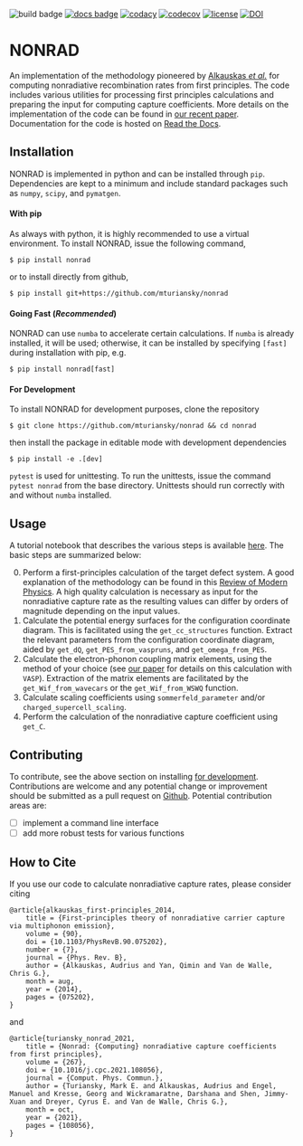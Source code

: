 ![build badge](https://img.shields.io/github/actions/workflow/status/mturiansky/nonrad/ci.yml) [![docs badge](https://readthedocs.org/projects/nonrad/badge/?version=latest)](https://nonrad.readthedocs.io/en/latest/?badge=latest) [![codacy](https://app.codacy.com/project/badge/Grade/97df4e822c2349ff858a756b033c6041)](https://www.codacy.com?utm_source=github.com&amp;utm_medium=referral&amp;utm_content=mturiansky/nonrad&amp;utm_campaign=Badge_Grade) [![codecov](https://codecov.io/gh/mturiansky/nonrad/branch/master/graph/badge.svg?token=N1IXIQK333)](https://codecov.io/gh/mturiansky/nonrad) [![license](https://img.shields.io/badge/License-MIT-yellow.svg)](https://opensource.org/licenses/MIT) [![DOI](https://zenodo.org/badge/DOI/10.5281/zenodo.4274317.svg)](https://doi.org/10.5281/zenodo.4274317)

# NONRAD

An implementation of the methodology pioneered by [Alkauskas *et al.*](https://doi.org/10.1103/PhysRevB.90.075202) for computing nonradiative recombination rates from first principles.
The code includes various utilities for processing first principles calculations and preparing the input for computing capture coefficients.
More details on the implementation of the code can be found in [our recent paper]().
Documentation for the code is hosted on [Read the Docs](https://nonrad.readthedocs.io/en/latest).

## Installation
NONRAD is implemented in python and can be installed through `pip`.
Dependencies are kept to a minimum and include standard packages such as `numpy`, `scipy`, and `pymatgen`.

#### With pip
As always with python, it is highly recommended to use a virtual environment.
To install NONRAD, issue the following command,
```
$ pip install nonrad
```
or to install directly from github,
```
$ pip install git+https://github.com/mturiansky/nonrad
```

#### Going Fast (*Recommended*)
NONRAD can use `numba` to accelerate certain calculations.
If `numba` is already installed, it will be used;
otherwise, it can be installed by specifying `[fast]` during installation with pip, e.g.
```
$ pip install nonrad[fast]
```

#### For Development
To install NONRAD for development purposes, clone the repository
```
$ git clone https://github.com/mturiansky/nonrad && cd nonrad
```
then install the package in editable mode with development dependencies
```
$ pip install -e .[dev]
```
`pytest` is used for unittesting.
To run the unittests, issue the command `pytest nonrad` from the base directory.
Unittests should run correctly with and without `numba` installed.

## Usage
A tutorial notebook that describes the various steps is available [here](https://github.com/mturiansky/nonrad/blob/master/notebooks/tutorial.ipynb).
The basic steps are summarized below:

0. Perform a first-principles calculation of the target defect system. A good explanation of the methodology can be found in this [Review of Modern Physics](http://dx.doi.org/10.1103/RevModPhys.86.253). A high quality calculation is necessary as input for the nonradiative capture rate as the resulting values can differ by orders of magnitude depending on the input values.
1. Calculate the potential energy surfaces for the configuration coordinate diagram. This is facilitated using the `get_cc_structures` function. Extract the relevant parameters from the configuration coordinate diagram, aided by `get_dQ`, `get_PES_from_vaspruns`, and `get_omega_from_PES`.
2. Calculate the electron-phonon coupling matrix elements, using the method of your choice (see [our paper]() for details on this calculation with `VASP`). Extraction of the matrix elements are facilitated by the `get_Wif_from_wavecars` or the `get_Wif_from_WSWQ` function.
3. Calculate scaling coefficients using `sommerfeld_parameter` and/or `charged_supercell_scaling`.
4. Perform the calculation of the nonradiative capture coefficient using `get_C`.

## Contributing
To contribute, see the above section on installing [for development](#for-development).
Contributions are welcome and any potential change or improvement should be submitted as a pull request on [Github](https://github.com/mturiansky/nonrad/pulls).
Potential contribution areas are:
 - [ ] implement a command line interface
 - [ ] add more robust tests for various functions

## How to Cite
If you use our code to calculate nonradiative capture rates, please consider citing
```
@article{alkauskas_first-principles_2014,
	title = {First-principles theory of nonradiative carrier capture via multiphonon emission},
	volume = {90},
	doi = {10.1103/PhysRevB.90.075202},
	number = {7},
	journal = {Phys. Rev. B},
	author = {Alkauskas, Audrius and Yan, Qimin and Van de Walle, Chris G.},
	month = aug,
	year = {2014},
	pages = {075202},
}
```
and
```
@article{turiansky_nonrad_2021,
	title = {Nonrad: {Computing} nonradiative capture coefficients from first principles},
	volume = {267},
	doi = {10.1016/j.cpc.2021.108056},
	journal = {Comput. Phys. Commun.},
	author = {Turiansky, Mark E. and Alkauskas, Audrius and Engel, Manuel and Kresse, Georg and Wickramaratne, Darshana and Shen, Jimmy-Xuan and Dreyer, Cyrus E. and Van de Walle, Chris G.},
	month = oct,
	year = {2021},
	pages = {108056},
}
```
